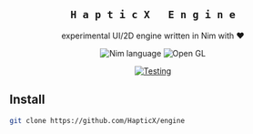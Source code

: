 <div align="center">

## ` H a p t i c X   E n g i n e `
experimental UI/2D engine written in Nim with ♥

![Nim language](https://img.shields.io/badge/Nim-2b2e3b?style=for-the-badge&logo=nim&logoColor=f1fa8c)
![Open GL](https://img.shields.io/badge/Open%20GL-2b2e3b?style=for-the-badge&logo=opengl&logoColor=f1fa8c)

[![Testing](https://github.com/HapticX/engine/actions/workflows/tests.yml/badge.svg)](https://github.com/HapticX/engine/actions/workflows/tests.yml)

</div>


## Install
```bash
git clone https://github.com/HapticX/engine
```
